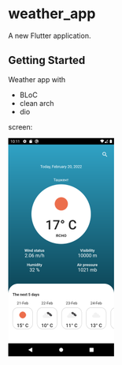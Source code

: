 # weather_app

A new Flutter application.

## Getting Started

Weather app with 
 - BLoC 
 - clean arch
 - dio
 
 
screen:

![](sc1.png)
